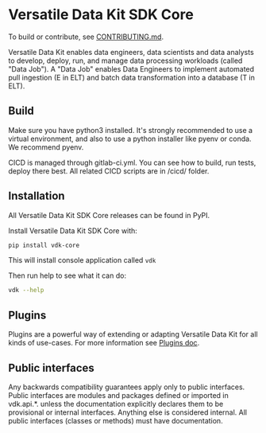 # Versatile Data Kit SDK Core

To build or contribute, see [CONTRIBUTING.md](./CONTRIBUTING.md).

Versatile Data Kit enables data engineers, data scientists and data analysts to develop, deploy, run, and manage data processing workloads (called "Data Job").
A "Data Job" enables Data Engineers to implement automated pull ingestion (E in ELT) and batch data transformation into a database (T in ELT).

## Build

Make sure you have python3 installed. It's strongly recommended to use a virtual environment, and also to use a python installer like pyenv or conda. We recommend pyenv.

CICD is managed through gitlab-ci.yml. You can see how to build, run tests, deploy there best.
All related CICD scripts are in /cicd/ folder.

## Installation

All Versatile Data Kit SDK Core releases can be found in PyPI.

Install Versatile Data Kit SDK Core with:
```bash
pip install vdk-core
```
This will install console application called `vdk`

Then run help to see what it can do:
```bash
vdk --help
```

## Plugins

Plugins are a powerful way of extending or adapting Versatile Data Kit for all kinds of use-cases.
For more information see [Plugins doc](../vdk-plugins/README_PLUGINS.md).

## Public interfaces

Any backwards compatibility guarantees apply only to public interfaces.
Public interfaces are modules and packages defined or imported in vdk.api.*.
unless the documentation explicitly declares them to be provisional or internal interfaces.
Anything else is considered internal.
All public interfaces (classes or methods) must have documentation.
